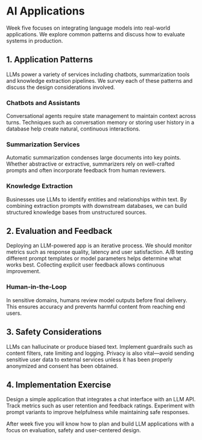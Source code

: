 # AI Applications

Week five focuses on integrating language models into real-world applications. We explore common patterns and discuss how to evaluate systems in production.

## 1. Application Patterns
LLMs power a variety of services including chatbots, summarization tools and knowledge extraction pipelines. We survey each of these patterns and discuss the design considerations involved.

### Chatbots and Assistants
Conversational agents require state management to maintain context across turns. Techniques such as conversation memory or storing user history in a database help create natural, continuous interactions.

### Summarization Services
Automatic summarization condenses large documents into key points. Whether abstractive or extractive, summarizers rely on well-crafted prompts and often incorporate feedback from human reviewers.

### Knowledge Extraction
Businesses use LLMs to identify entities and relationships within text. By combining extraction prompts with downstream databases, we can build structured knowledge bases from unstructured sources.

## 2. Evaluation and Feedback
Deploying an LLM-powered app is an iterative process. We should monitor metrics such as response quality, latency and user satisfaction. A/B testing different prompt templates or model parameters helps determine what works best. Collecting explicit user feedback allows continuous improvement.

### Human-in-the-Loop
In sensitive domains, humans review model outputs before final delivery. This ensures accuracy and prevents harmful content from reaching end users.

## 3. Safety Considerations
LLMs can hallucinate or produce biased text. Implement guardrails such as content filters, rate limiting and logging. Privacy is also vital—avoid sending sensitive user data to external services unless it has been properly anonymized and consent has been obtained.

## 4. Implementation Exercise
Design a simple application that integrates a chat interface with an LLM API. Track metrics such as user retention and feedback ratings. Experiment with prompt variants to improve helpfulness while maintaining safe responses.

After week five you will know how to plan and build LLM applications with a focus on evaluation, safety and user-centered design.
